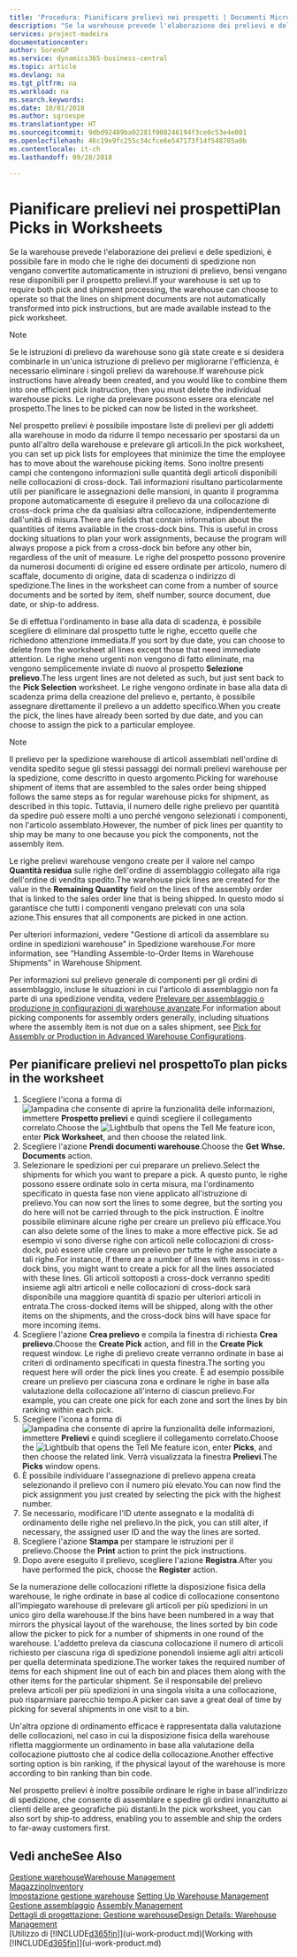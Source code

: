 ```yaml
---
title: 'Procedura: Pianificare prelievi nei prospetti | Documenti Microsoft'
description: "Se la warehouse prevede l'elaborazione dei prelievi e delle spedizioni, è possibile fare in modo che le righe dei documenti di spedizione non vengano convertite automaticamente in istruzioni di prelievo, bensì vengano rese disponibili per il prospetto prelievi."
services: project-madeira
documentationcenter: 
author: SorenGP
ms.service: dynamics365-business-central
ms.topic: article
ms.devlang: na
ms.tgt_pltfrm: na
ms.workload: na
ms.search.keywords: 
ms.date: 10/01/2018
ms.author: sgroespe
ms.translationtype: HT
ms.sourcegitcommit: 9dbd92409ba02281f008246194f3ce0c53e4e001
ms.openlocfilehash: 46c19e9fc255c34cfce6e547173f14f548785a0b
ms.contentlocale: it-ch
ms.lasthandoff: 09/28/2018

---
```

# <a name="plan-picks-in-worksheets"></a><span data-ttu-id="c32bb-103">Pianificare prelievi nei prospetti</span><span class="sxs-lookup"><span data-stu-id="c32bb-103">Plan Picks in Worksheets</span></span>
<span data-ttu-id="c32bb-104">Se la warehouse prevede l'elaborazione dei prelievi e delle spedizioni, è possibile fare in modo che le righe dei documenti di spedizione non vengano convertite automaticamente in istruzioni di prelievo, bensì vengano rese disponibili per il prospetto prelievi.</span><span class="sxs-lookup"><span data-stu-id="c32bb-104">If your warehouse is set up to require both pick and shipment processing, the warehouse can choose to operate so that the lines on shipment documents are not automatically transformed into pick instructions, but are made available instead to the pick worksheet.</span></span>  

> [!NOTE]  
>  <span data-ttu-id="c32bb-105">Se le istruzioni di prelievo da warehouse sono già state create e si desidera combinarle in un'unica istruzione di prelievo per migliorarne l'efficienza, è necessario eliminare i singoli prelievi da warehouse.</span><span class="sxs-lookup"><span data-stu-id="c32bb-105">If warehouse pick instructions have already been created, and you would like to combine them into one efficient pick instruction, then you must delete the individual warehouse picks.</span></span> <span data-ttu-id="c32bb-106">Le righe da prelevare possono essere ora elencate nel prospetto.</span><span class="sxs-lookup"><span data-stu-id="c32bb-106">The lines to be picked can now be listed in the worksheet.</span></span>  

<span data-ttu-id="c32bb-107">Nel prospetto prelievi è possibile impostare liste di prelievi per gli addetti alla warehouse in modo da ridurre il tempo necessario per spostarsi da un punto all'altro della warehouse e prelevare gli articoli.</span><span class="sxs-lookup"><span data-stu-id="c32bb-107">In the pick worksheet, you can set up pick lists for employees that minimize the time the employee has to move about the warehouse picking items.</span></span> <span data-ttu-id="c32bb-108">Sono inoltre presenti campi che contengono informazioni sulle quantità degli articoli disponibili nelle collocazioni di cross-dock. Tali informazioni risultano particolarmente utili per pianificare le assegnazioni delle mansioni, in quanto il programma propone automaticamente di eseguire il prelievo da una collocazione di cross-dock prima che da qualsiasi altra collocazione, indipendentemente dall'unità di misura.</span><span class="sxs-lookup"><span data-stu-id="c32bb-108">There are fields that contain information about the quantities of items available in the cross-dock bins. This is useful in cross docking situations to plan your work assignments, because the program will always propose a pick from a cross-dock bin before any other bin, regardless of the unit of measure.</span></span> <span data-ttu-id="c32bb-109">Le righe del prospetto possono provenire da numerosi documenti di origine ed essere ordinate per articolo, numero di scaffale, documento di origine, data di scadenza o indirizzo di spedizione.</span><span class="sxs-lookup"><span data-stu-id="c32bb-109">The lines in the worksheet can come from a number of source documents and be sorted by item, shelf number, source document, due date, or ship-to address.</span></span>  

<span data-ttu-id="c32bb-110">Se di effettua l'ordinamento in base alla data di scadenza, è possibile scegliere di eliminare dal prospetto tutte le righe, eccetto quelle che richiedono attenzione immediata.</span><span class="sxs-lookup"><span data-stu-id="c32bb-110">If you sort by due date, you can choose to delete from the worksheet all lines except those that need immediate attention.</span></span> <span data-ttu-id="c32bb-111">Le righe meno urgenti non vengono di fatto eliminate, ma vengono semplicemente inviate di nuovo al prospetto **Selezione prelievo**.</span><span class="sxs-lookup"><span data-stu-id="c32bb-111">The less urgent lines are not deleted as such, but just sent back to the **Pick Selection** worksheet.</span></span> <span data-ttu-id="c32bb-112">Le righe vengono ordinate in base alla data di scadenza prima della creazione del prelievo e, pertanto, è possibile assegnare direttamente il prelievo a un addetto specifico.</span><span class="sxs-lookup"><span data-stu-id="c32bb-112">When you create the pick, the lines have already been sorted by due date, and you can choose to assign the pick to a particular employee.</span></span>  

> [!NOTE]  
>  <span data-ttu-id="c32bb-113">Il prelievo per la spedizione warehouse di articoli assemblati nell'ordine di vendita spedito segue gli stessi passaggi dei normali prelievi warehouse per la spedizione, come descritto in questo argomento.</span><span class="sxs-lookup"><span data-stu-id="c32bb-113">Picking for warehouse shipment of items that are assembled to the sales order being shipped follows the same steps as for regular warehouse picks for shipment, as described in this topic.</span></span> <span data-ttu-id="c32bb-114">Tuttavia, il numero delle righe prelievo per quantità da spedire può essere molti a uno perché vengono selezionati i componenti, non l'articolo assemblato.</span><span class="sxs-lookup"><span data-stu-id="c32bb-114">However, the number of pick lines per quantity to ship may be many to one because you pick the components, not the assembly item.</span></span>  
>   
>  <span data-ttu-id="c32bb-115">Le righe prelievi warehouse vengono create per il valore nel campo **Quantità residua** sulle righe dell'ordine di assemblaggio collegato alla riga dell'ordine di vendita spedito.</span><span class="sxs-lookup"><span data-stu-id="c32bb-115">The warehouse pick lines are created for the value in the **Remaining Quantity** field on the lines of the assembly order that is linked to the sales order line that is being shipped.</span></span> <span data-ttu-id="c32bb-116">In questo modo si garantisce che tutti i componenti vengano prelevati con una sola azione.</span><span class="sxs-lookup"><span data-stu-id="c32bb-116">This ensures that all components are picked in one action.</span></span>  
>   
>  <span data-ttu-id="c32bb-117">Per ulteriori informazioni, vedere "Gestione di articoli da assemblare su ordine in spedizioni warehouse" in Spedizione warehouse.</span><span class="sxs-lookup"><span data-stu-id="c32bb-117">For more information, see “Handling Assemble-to-Order Items in Warehouse Shipments” in Warehouse Shipment.</span></span>  
>   
>  <span data-ttu-id="c32bb-118">Per informazioni sul prelievo generale di componenti per gli ordini di assemblaggio, incluse le situazioni in cui l'articolo di assemblaggio non fa parte di una spedizione vendita, vedere [Prelevare per assemblaggio o produzione in configurazioni di warehouse avanzate](warehouse-how-to-pick-for-internal-operations-in-advanced-warehousing.md).</span><span class="sxs-lookup"><span data-stu-id="c32bb-118">For information about picking components for assembly orders generally, including situations where the assembly item is not due on a sales shipment, see [Pick for Assembly or Production in Advanced Warehouse Configurations](warehouse-how-to-pick-for-internal-operations-in-advanced-warehousing.md).</span></span>  

## <a name="to-plan-picks-in-the-worksheet"></a><span data-ttu-id="c32bb-119">Per pianificare prelievi nel prospetto</span><span class="sxs-lookup"><span data-stu-id="c32bb-119">To plan picks in the worksheet</span></span>  
1.  <span data-ttu-id="c32bb-120">Scegliere l'icona a forma di ![lampadina che consente di aprire la funzionalità delle informazioni](media/ui-search/search_small.png "Informazioni sull'operazione che si desidera eseguire"), immettere **Prospetto prelievi** e quindi scegliere il collegamento correlato.</span><span class="sxs-lookup"><span data-stu-id="c32bb-120">Choose the ![Lightbulb that opens the Tell Me feature](media/ui-search/search_small.png "Tell me what you want to do") icon, enter **Pick Worksheet**, and then choose the related link.</span></span>  
2.  <span data-ttu-id="c32bb-121">Scegliere l'azione **Prendi documenti warehouse**.</span><span class="sxs-lookup"><span data-stu-id="c32bb-121">Choose the **Get Whse. Documents** action.</span></span>  
3.  <span data-ttu-id="c32bb-122">Selezionare le spedizioni per cui preparare un prelievo.</span><span class="sxs-lookup"><span data-stu-id="c32bb-122">Select the shipments for which you want to prepare a pick.</span></span> <span data-ttu-id="c32bb-123">A questo punto, le righe possono essere ordinate solo in certa misura, ma l'ordinamento specificato in questa fase non viene applicato all'istruzione di prelievo.</span><span class="sxs-lookup"><span data-stu-id="c32bb-123">You can now sort the lines to some degree, but the sorting you do here will not be carried through to the pick instruction.</span></span> <span data-ttu-id="c32bb-124">È inoltre possibile eliminare alcune righe per creare un prelievo più efficace.</span><span class="sxs-lookup"><span data-stu-id="c32bb-124">You can also delete some of the lines to make a more effective pick.</span></span> <span data-ttu-id="c32bb-125">Se ad esempio vi sono diverse righe con articoli nelle collocazioni di cross-dock, può essere utile creare un prelievo per tutte le righe associate a tali righe.</span><span class="sxs-lookup"><span data-stu-id="c32bb-125">For instance, if there are a number of lines with items in cross-dock bins, you might want to create a pick for all the lines associated with these lines.</span></span> <span data-ttu-id="c32bb-126">Gli articoli sottoposti a cross-dock verranno spediti insieme agli altri articoli e nelle collocazioni di cross-dock sarà disponibile una maggiore quantità di spazio per ulteriori articoli in entrata.</span><span class="sxs-lookup"><span data-stu-id="c32bb-126">The cross-docked items will be shipped, along with the other items on the shipments, and the cross-dock bins will have space for more incoming items.</span></span>  
4.  <span data-ttu-id="c32bb-127">Scegliere l'azione **Crea prelievo** e compila la finestra di richiesta **Crea prelievo**.</span><span class="sxs-lookup"><span data-stu-id="c32bb-127">Choose the **Create Pick** action, and fill in the **Create Pick** request window.</span></span> <span data-ttu-id="c32bb-128">Le righe di prelievo create verranno ordinate in base ai criteri di ordinamento specificati in questa finestra.</span><span class="sxs-lookup"><span data-stu-id="c32bb-128">The sorting you request here will order the pick lines you create.</span></span> <span data-ttu-id="c32bb-129">È ad esempio possibile creare un prelievo per ciascuna zona e ordinare le righe in base alla valutazione della collocazione all'interno di ciascun prelievo.</span><span class="sxs-lookup"><span data-stu-id="c32bb-129">For example, you can create one pick for each zone and sort the lines by bin ranking within each pick.</span></span>  
5.  <span data-ttu-id="c32bb-130">Scegliere l'icona a forma di ![lampadina che consente di aprire la funzionalità delle informazioni](media/ui-search/search_small.png "Informazioni sull'operazione che si desidera eseguire"), immettere **Prelievi** e quindi scegliere il collegamento correlato.</span><span class="sxs-lookup"><span data-stu-id="c32bb-130">Choose the ![Lightbulb that opens the Tell Me feature](media/ui-search/search_small.png "Tell me what you want to do") icon, enter **Picks**, and then choose the related link.</span></span> <span data-ttu-id="c32bb-131">Verrà visualizzata la finestra **Prelievi**.</span><span class="sxs-lookup"><span data-stu-id="c32bb-131">The **Picks** window opens.</span></span>  
6.  <span data-ttu-id="c32bb-132">È possibile individuare l'assegnazione di prelievo appena creata selezionando il prelievo con il numero più elevato.</span><span class="sxs-lookup"><span data-stu-id="c32bb-132">You can now find the pick assignment you just created by selecting the pick with the highest number.</span></span>  
7.  <span data-ttu-id="c32bb-133">Se necessario, modificare l'ID utente assegnato e la modalità di ordinamento delle righe nel prelievo.</span><span class="sxs-lookup"><span data-stu-id="c32bb-133">In the pick, you can still alter, if necessary, the assigned user ID and the way the lines are sorted.</span></span>  
8.  <span data-ttu-id="c32bb-134">Scegliere l'azione **Stampa** per stampare le istruzioni per il prelievo.</span><span class="sxs-lookup"><span data-stu-id="c32bb-134">Choose the **Print** action to print the pick instructions.</span></span>  
9. <span data-ttu-id="c32bb-135">Dopo avere eseguito il prelievo, scegliere l'azione **Registra**.</span><span class="sxs-lookup"><span data-stu-id="c32bb-135">After you have performed the pick, choose the **Register** action.</span></span>  

<span data-ttu-id="c32bb-136">Se la numerazione delle collocazioni riflette la disposizione fisica della warehouse, le righe ordinate in base al codice di collocazione consentono all'impiegato warehouse di prelevare gli articoli per più spedizioni in un unico giro della warehouse.</span><span class="sxs-lookup"><span data-stu-id="c32bb-136">If the bins have been numbered in a way that mirrors the physical layout of the warehouse, the lines sorted by bin code allow the picker to pick for a number of shipments in one round of the warehouse.</span></span> <span data-ttu-id="c32bb-137">L'addetto preleva da ciascuna collocazione il numero di articoli richiesto per ciascuna riga di spedizione ponendoli insieme agli altri articoli per quella determinata spedizione.</span><span class="sxs-lookup"><span data-stu-id="c32bb-137">The worker takes the required number of items for each shipment line out of each bin and places them along with the other items for the particular shipment.</span></span> <span data-ttu-id="c32bb-138">Se il responsabile del prelievo preleva articoli per più spedizioni in una singola visita a una collocazione, può risparmiare parecchio tempo.</span><span class="sxs-lookup"><span data-stu-id="c32bb-138">A picker can save a great deal of time by picking for several shipments in one visit to a bin.</span></span>  

<span data-ttu-id="c32bb-139">Un'altra opzione di ordinamento efficace è rappresentata dalla valutazione delle collocazioni, nel caso in cui la disposizione fisica della warehouse rifletta maggiormente un ordinamento in base alla valutazione della collocazione piuttosto che al codice della collocazione.</span><span class="sxs-lookup"><span data-stu-id="c32bb-139">Another effective sorting option is bin ranking, if the physical layout of the warehouse is more according to bin ranking than bin code.</span></span>  

<span data-ttu-id="c32bb-140">Nel prospetto prelievi è inoltre possibile ordinare le righe in base all'indirizzo di spedizione, che consente di assemblare e spedire gli ordini innanzitutto ai clienti delle aree geografiche più distanti.</span><span class="sxs-lookup"><span data-stu-id="c32bb-140">In the pick worksheet, you can also sort by ship-to address, enabling you to assemble and ship the orders to far-away customers first.</span></span>  

## <a name="see-also"></a><span data-ttu-id="c32bb-141">Vedi anche</span><span class="sxs-lookup"><span data-stu-id="c32bb-141">See Also</span></span>
[<span data-ttu-id="c32bb-142">Gestione warehouse</span><span class="sxs-lookup"><span data-stu-id="c32bb-142">Warehouse Management</span></span>](warehouse-manage-warehouse.md)  
[<span data-ttu-id="c32bb-143">Magazzino</span><span class="sxs-lookup"><span data-stu-id="c32bb-143">Inventory</span></span>](inventory-manage-inventory.md)  
<span data-ttu-id="c32bb-144">[Impostazione gestione warehouse](warehouse-setup-warehouse.md)   </span><span class="sxs-lookup"><span data-stu-id="c32bb-144">[Setting Up Warehouse Management](warehouse-setup-warehouse.md)   </span></span>  
<span data-ttu-id="c32bb-145">[Gestione assemblaggio](assembly-assemble-items.md)  </span><span class="sxs-lookup"><span data-stu-id="c32bb-145">[Assembly Management](assembly-assemble-items.md)  </span></span>  
[<span data-ttu-id="c32bb-146">Dettagli di progettazione: Gestione warehouse</span><span class="sxs-lookup"><span data-stu-id="c32bb-146">Design Details: Warehouse Management</span></span>](design-details-warehouse-management.md)  
<span data-ttu-id="c32bb-147">[Utilizzo di [!INCLUDE[d365fin](includes/d365fin_md.md)]](ui-work-product.md)</span><span class="sxs-lookup"><span data-stu-id="c32bb-147">[Working with [!INCLUDE[d365fin](includes/d365fin_md.md)]](ui-work-product.md)</span></span>

